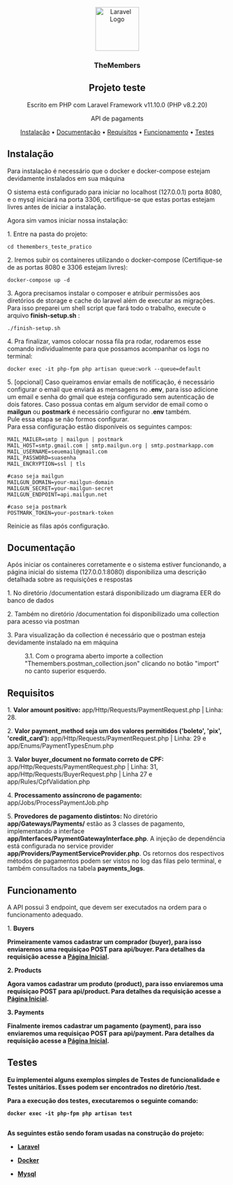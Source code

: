 
<p  align="center"><a  href="https://site.themembers.com.br/?utm_source=GoogleAds&utm_campaign=Search&utm_medium=meiodefunil&utm_content=ad02&gad_source=1&gclid=CjwKCAjwmrqzBhAoEiwAXVpgomYMGeHOEImN__gwg3dmLToZYBq3NyOZujFe28ObCz8sImYDYpef-BoC_cAQAvD_BwE"  target="_blank"><img  src="https://encrypted-tbn0.gstatic.com/images?q=tbn:ANd9GcS6u-THM95wenTxuqprrRSN3SjKJGDot2WoPQ&s"  width="100"  alt="Laravel Logo"></a>
<h3 align="center">TheMembers</h3>
</p>

<h2  align="center">Projeto teste </h2>
<p  align="center">Escrito em PHP com Laravel Framework v11.10.0 (PHP v8.2.20) </p>
<p  align="center">API de pagaments</p>

<p  align="center">
<a  href="#install">Instalação</a> •
<a  href="#docs">Documentação</a> •
<a  href="#requirements">Requisitos</a> •
<a  href="#operation">Funcionamento</a> •
<a  href="#test">Testes</a> 
</p>

## Instalação
<div  id="install">
<p>Para instalação é necessário que o docker e docker-compose estejam devidamente instalados em sua máquina</p>
<p>O sistema está configurado para iniciar no localhost (127.0.0.1) porta 8080, e o mysql iniciará na porta 3306, certifique-se que estas portas estejam livres antes de iniciar a instalação.</p>
 <p>Agora sim vamos iniciar nossa instalação:</p>
 <p>1. Entre na pasta do projeto: </p>
 
```
cd themembers_teste_pratico
```
<p>2. Iremos subir os containeres utilizando o docker-compose (Certifique-se de as portas 8080 e 3306 estejam livres): </p>  

```
docker-compose up -d
```
<p>3. Agora precisamos instalar o composer e atribuir permissões aos diretórios de storage e cache do laravel além de executar as migrações. Para isso preparei um shell script que fará todo o trabalho, execute o arquivo <b>finish-setup.sh</b> : </p>

```
./finish-setup.sh
```

<p>4. Pra finalizar, vamos colocar nossa fila pra rodar, rodaremos esse comando individualmente para que possamos acompanhar os logs no terminal: </p>

```
docker exec -it php-fpm php artisan queue:work --queue=default
```

<p>5. [opcional] Caso queiramos enviar emails de notificação, é necessário configurar o email que enviará as mensagens no <b>.env</b>, para isso adicione um email e senha do gmail que esteja configurado sem autenticação de dois fatores. Caso possua contas em algum servidor de email como o <b>mailgun</b> ou <b>postmark</b> é necessário configurar no .<b>env</b>  também.  <br>
Pule essa etapa se não formos configurar.<br/>
 Para essa configuração estão disponíveis os seguintes campos: </p>

```
MAIL_MAILER=smtp | mailgun | postmark
MAIL_HOST=smtp.gmail.com | smtp.mailgun.org | smtp.postmarkapp.com
MAIL_USERNAME=seuemail@gmail.com
MAIL_PASSWORD=suasenha
MAIL_ENCRYPTION=ssl | tls

#caso seja mailgun
MAILGUN_DOMAIN=your-mailgun-domain
MAILGUN_SECRET=your-mailgun-secret
MAILGUN_ENDPOINT=api.mailgun.net

#caso seja postmark
POSTMARK_TOKEN=your-postmark-token
```
Reinicie as filas após configuração.
</div>

## Documentação
<div  id="docs">
<p>Após iniciar os containeres corretamente e o sistema estiver funcionando, a página inicial do sistema (127.0.0.1:8080) disponibiliza uma descrição detalhada sobre as requisições e respostas</p>

<p>1. No diretório /documentation estará disponibilizado um diagrama EER do banco de dados</p>

<p>2. Também no diretório /documentation foi disponibilizado uma collection  para acesso via postman</p>

<p>3. Para visualização da collection é necessário que o postman esteja devidamente instalado na em máquina</p>

<p>
	<dl>
	<dd>3.1. Com o programa aberto importe a collection "Themembers.postman_collection.json" clicando no botão "import" no canto superior esquerdo.</dd>
	</d1>
</p>
</div>

## Requisitos
<div id="requirements">
<p>1. <b>Valor amount positivo:</b>  app/Http/Requests/PaymentRequest.php | Linha: 28.</p>
<p>2. <b>Valor payment_method seja um dos valores permitidos ('boleto', 'pix', 'credit_card'): </b>
 app/Http/Requests/PaymentRequest.php | Linha: 29 e app/Enums/PaymentTypesEnum.php</p>
 <p>3. <b>Valor buyer_document no formato correto de CPF:</b>  app/Http/Requests/PaymentRequest.php | Linha: 31, app/Http/Requests/BuyerRequest.php | Linha 27 e app/Rules/CpfValidation.php</p>
<p>4. <b>Processamento assíncrono de pagamento: </b> app/Jobs/ProcessPaymentJob.php</p>
<p>5. <b>Provedores de pagamento distintos: </b> No diretório <b>app/Gateways/Payments/</b>  estão as 3 classes de pagamento, implementando a interface <b>app/Interfaces/PaymentGatewayInterface.php</b>. A injeção de dependência está configurada no service provider <b>app/Providers/PaymentServiceProvider.php</b>. Os retornos dos respectivos métodos de pagamentos podem ser vistos no log das filas pelo terminal, e também consultados na tabela <b>payments_logs</b>.  </p>
</div>

## Funcionamento
<div id="operation">
<p>A API possui 3 endpoint, que devem ser executados na ordem para o funcionamento adequado.</p>
1. <b>Buyers<b>
<p>Primeiramente vamos cadastrar um comprador (buyer), para isso enviaremos uma requisiçao POST para <b>api/buyer</b>. Para detalhes da requisição acesse a <a href="http://127.0.0.1:8080/">Página Inicial</a>.</p>
2. <b>Products<b>
<p>Agora vamos cadastrar um produto (product), para isso enviaremos uma requisiçao POST para <b>api/product</b>. Para detalhes da requisição acesse a <a href="http://127.0.0.1:8080/">Página Inicial</a>.</p>
3. <b>Payments<b>
<p>Finalmente iremos cadastrar um pagamento (payment), para isso enviaremos uma requisiçao POST para <b>api/payment</b>. Para detalhes da requisição acesse a <a href="http://127.0.0.1:8080/">Página Inicial</a>.</p>
</div>

## Testes
<div id="operation">
<p>Eu implementei alguns exemplos simples de <b>Testes de funcionalidade</b> e <b>Testes unitários</b>. Esses podem ser encontrados no diretório <b>/test</b>.</p>
<p>Para a execução dos testes, executaremos o seguinte comando: </p>

```
docker exec -it php-fpm php artisan test
```
</div>
  
##
As seguintes estão sendo foram usadas na construção do projeto:
- [Laravel](https://laravel.com/)

- [Docker](https://www.docker.com/)

- [Mysql](https://www.mysql.com/)
